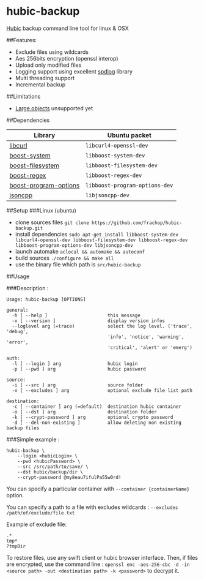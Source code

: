 # hubic-backup

[Hubic](http://hubic.com) backup command line tool for linux & OSX

##Features:

* Exclude files using wildcards
* Aes 256bits encryption (openssl interop)
* Upload only modified files
* Logging support using excellent [spdlog](https://github.com/gabime/spdlog) library
* Multi threading support
* Incremental backup 

##Limitations

* [Large objects](http://docs.openstack.org/developer/swift/overview_large_objects.html) unsupported yet

##Dependencies

|Library|Ubuntu packet|
|-------|--------------|
| [libcurl](http://curl.haxx.se/libcurl/) | ```libcurl4-openssl-dev``` | 
| [boost-system](http://www.boost.org/doc/libs/1_55_0/libs/system/doc/index.html) |  ```libboost-system-dev``` | 
| [boost-filesystem](http://www.boost.org/doc/libs/1_57_0/libs/filesystem/doc/index.htm) | ```libboost-filesystem-dev``` | 
| [boost-regex](http://www.boost.org/doc/libs/1_57_0/libs/regex/doc/html/index.html) | ```libboost-regex-dev``` | 
| [boost-program-options](http://www.boost.org/doc/libs/1_57_0/doc/html/program_options.html) | ```libboost-program-options-dev``` | 
| [jsoncpp](http://open-source-parsers.github.io/jsoncpp-docs/doxygen/index.html) | ```libjsoncpp-dev``` | 

##Setup
###Linux (ubuntu)

* clone sources files ```git clone https://github.com/frachop/hubic-backup.git```
* install dependencies ```sudo apt-get install libboost-system-dev libcurl4-openssl-dev libboost-filesystem-dev libboost-regex-dev libboost-program-options-dev libjsoncpp-dev```
* launch automake ```aclocal && automake && autoconf```
* build sources ```./configure && make all```
* use the binary file which path is ```src/hubic-backup```
 
##Usage

###Description :

```
Usage: hubic-backup [OPTIONS]

general:
  -h [ --help ]                      this message
  -v [ --version ]                   display version infos
  --loglevel arg (=trace)            select the log level. ('trace', 'debug', 
                                     'info', 'notice', 'warning', 'error', 
                                     'critical', 'alert' or 'emerg')

auth:
  -l [ --login ] arg                 hubic login
  -p [ --pwd ] arg                   hubic password

source:
  -i [ --src ] arg                   source folder
  -x [ --excludes ] arg              optional exclude file list path

destination:
  -c [ --container ] arg (=default)  destination hubic container
  -o [ --dst ] arg                   destination folder
  -k [ --crypt-password ] arg        optional crypto password
  -d [ --del-non-existing ]          allow deleting non existing backup files
```
###Simple example :

```
hubic-backup \
	--login <hubicLogin> \
	--pwd <hubicPassword> \
	--src /src/path/to/save/ \
	--dst hubic/backup/dir \
	--crypt-password @my8eau7ifulPa55w0rd!		
```

You can specify a particular container with ```--container {containerName}``` option.

You can specify a path to a file with excludes wildcards : ```--excludes /path/of/exclude/file.txt``` 

Example of exclude file:

```
.*
tmp*
?tmpDir
```

To restore files, use any swift client or hubic browser interface. Then, if files are encrypted, use the command line : ```openssl enc -aes-256-cbc -d -in <source path> -out <destination path> -k <password>``` to decrypt it.

